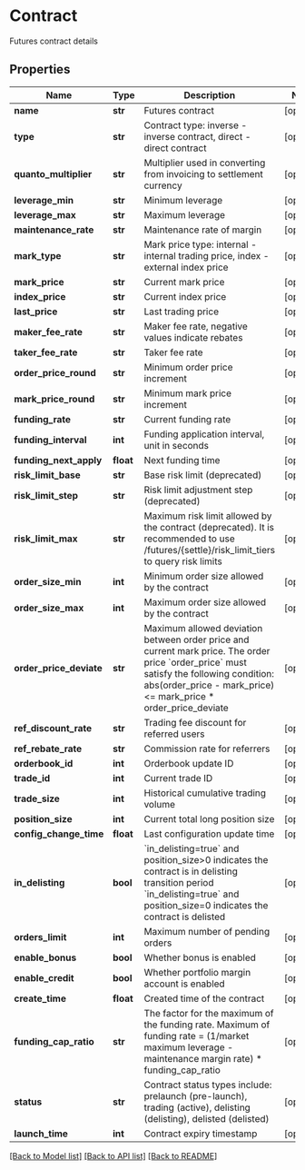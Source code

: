 # Contract

Futures contract details
## Properties
Name | Type | Description | Notes
------------ | ------------- | ------------- | -------------
**name** | **str** | Futures contract | [optional] 
**type** | **str** | Contract type: inverse - inverse contract, direct - direct contract | [optional] 
**quanto_multiplier** | **str** | Multiplier used in converting from invoicing to settlement currency | [optional] 
**leverage_min** | **str** | Minimum leverage | [optional] 
**leverage_max** | **str** | Maximum leverage | [optional] 
**maintenance_rate** | **str** | Maintenance rate of margin | [optional] 
**mark_type** | **str** | Mark price type: internal - internal trading price, index - external index price | [optional] 
**mark_price** | **str** | Current mark price | [optional] 
**index_price** | **str** | Current index price | [optional] 
**last_price** | **str** | Last trading price | [optional] 
**maker_fee_rate** | **str** | Maker fee rate, negative values indicate rebates | [optional] 
**taker_fee_rate** | **str** | Taker fee rate | [optional] 
**order_price_round** | **str** | Minimum order price increment | [optional] 
**mark_price_round** | **str** | Minimum mark price increment | [optional] 
**funding_rate** | **str** | Current funding rate | [optional] 
**funding_interval** | **int** | Funding application interval, unit in seconds | [optional] 
**funding_next_apply** | **float** | Next funding time | [optional] 
**risk_limit_base** | **str** | Base risk limit (deprecated) | [optional] 
**risk_limit_step** | **str** | Risk limit adjustment step (deprecated) | [optional] 
**risk_limit_max** | **str** | Maximum risk limit allowed by the contract (deprecated). It is recommended to use /futures/{settle}/risk_limit_tiers to query risk limits | [optional] 
**order_size_min** | **int** | Minimum order size allowed by the contract | [optional] 
**order_size_max** | **int** | Maximum order size allowed by the contract | [optional] 
**order_price_deviate** | **str** | Maximum allowed deviation between order price and current mark price. The order price &#x60;order_price&#x60; must satisfy the following condition:      abs(order_price - mark_price) &lt;&#x3D; mark_price * order_price_deviate | [optional] 
**ref_discount_rate** | **str** | Trading fee discount for referred users | [optional] 
**ref_rebate_rate** | **str** | Commission rate for referrers | [optional] 
**orderbook_id** | **int** | Orderbook update ID | [optional] 
**trade_id** | **int** | Current trade ID | [optional] 
**trade_size** | **int** | Historical cumulative trading volume | [optional] 
**position_size** | **int** | Current total long position size | [optional] 
**config_change_time** | **float** | Last configuration update time | [optional] 
**in_delisting** | **bool** | &#x60;in_delisting&#x3D;true&#x60; and position_size&gt;0 indicates the contract is in delisting transition period &#x60;in_delisting&#x3D;true&#x60; and position_size&#x3D;0 indicates the contract is delisted | [optional] 
**orders_limit** | **int** | Maximum number of pending orders | [optional] 
**enable_bonus** | **bool** | Whether bonus is enabled | [optional] 
**enable_credit** | **bool** | Whether portfolio margin account is enabled | [optional] 
**create_time** | **float** | Created time of the contract | [optional] 
**funding_cap_ratio** | **str** | The factor for the maximum of the funding rate. Maximum of funding rate &#x3D; (1/market maximum leverage - maintenance margin rate) * funding_cap_ratio | [optional] 
**status** | **str** | Contract status types include: prelaunch (pre-launch), trading (active), delisting (delisting), delisted (delisted) | [optional] 
**launch_time** | **int** | Contract expiry timestamp | [optional] 

[[Back to Model list]](../README.md#documentation-for-models) [[Back to API list]](../README.md#documentation-for-api-endpoints) [[Back to README]](../README.md)



